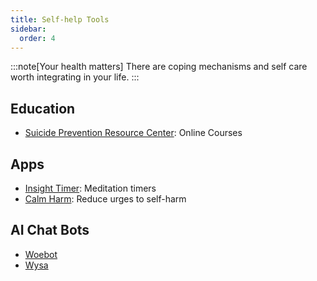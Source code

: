 ```yaml
---
title: Self-help Tools
sidebar:
  order: 4
---
```


:::note[Your health matters]
There are coping mechanisms and self care worth integrating in your life.
:::

## Education
- [Suicide Prevention Resource Center](https://sprc.org/online-courses/): Online Courses
 
## Apps
- [Insight Timer](https://insighttimer.com): Meditation timers
- [Calm Harm](https://calmharm.co.uk): Reduce urges to self-harm

## AI Chat Bots
- [Woebot](https://woebothealth.com)
- [Wysa](https://www.wysa.com/)

<!-- ## Techniques
- Deep breathing (4-7-8 technique) 
- Grounding (5-4-3-2-1 method)
- Gratitude tracking
- Journaling prompts -->
